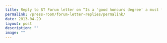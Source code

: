 ```yaml
---
title: Reply to ST Forum letter on “Is a 'good honours degree' a must for jobs?”
permalink: /press-room/forum-letter-replies/permalink/
date: 2013-04-29
layout: post
description: ""
image: ""
---
```

